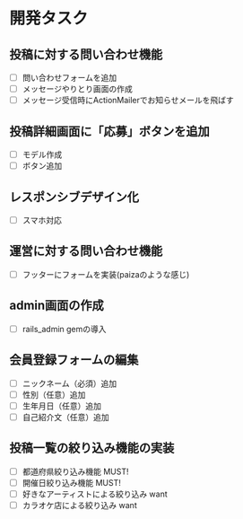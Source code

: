 # 開発タスク
## 投稿に対する問い合わせ機能
 - [ ] 問い合わせフォームを追加
 - [ ] メッセージやりとり画面の作成
 - [ ] メッセージ受信時にActionMailerでお知らせメールを飛ばす

## 投稿詳細画面に「応募」ボタンを追加
 - [ ] モデル作成
 - [ ] ボタン追加
 
## レスポンシブデザイン化
 - [ ] スマホ対応

## 運営に対する問い合わせ機能
 - [ ] フッターにフォームを実装(paizaのような感じ)

## admin画面の作成
 - [ ] rails_admin gemの導入
 
## 会員登録フォームの編集
 - [ ] ニックネーム（必須）追加
 - [ ] 性別（任意）追加
 - [ ] 生年月日（任意）追加
 - [ ] 自己紹介文（任意）追加

## 投稿一覧の絞り込み機能の実装
 - [ ] 都道府県絞り込み機能 MUST!
 - [ ] 開催日絞り込み機能 MUST!
 - [ ] 好きなアーティストによる絞り込み want
 - [ ] カラオケ店による絞り込み want
